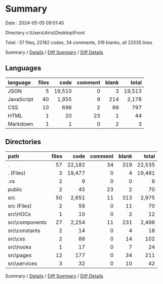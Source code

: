# Summary

Date : 2024-05-05 09:51:45

Directory c:\\Users\\Airis\\Desktop\\Front

Total : 57 files,  22182 codes, 34 comments, 319 blanks, all 22535 lines

Summary / [Details](details.md) / [Diff Summary](diff.md) / [Diff Details](diff-details.md)

## Languages
| language | files | code | comment | blank | total |
| :--- | ---: | ---: | ---: | ---: | ---: |
| JSON | 5 | 19,510 | 0 | 3 | 19,513 |
| JavaScript | 40 | 1,955 | 9 | 214 | 2,178 |
| CSS | 10 | 696 | 2 | 99 | 797 |
| HTML | 1 | 20 | 23 | 1 | 44 |
| Markdown | 1 | 1 | 0 | 2 | 3 |

## Directories
| path | files | code | comment | blank | total |
| :--- | ---: | ---: | ---: | ---: | ---: |
| . | 57 | 22,182 | 34 | 319 | 22,535 |
| . (Files) | 3 | 19,477 | 0 | 4 | 19,481 |
| .vs | 2 | 9 | 0 | 0 | 9 |
| public | 2 | 45 | 23 | 2 | 70 |
| src | 50 | 2,651 | 11 | 313 | 2,975 |
| src (Files) | 2 | 59 | 0 | 11 | 70 |
| src\\HOCs | 1 | 10 | 0 | 2 | 12 |
| src\\components | 27 | 2,254 | 11 | 231 | 2,496 |
| src\\constants | 2 | 14 | 0 | 4 | 18 |
| src\\css | 2 | 88 | 0 | 14 | 102 |
| src\\hooks | 1 | 17 | 0 | 7 | 24 |
| src\\pages | 12 | 177 | 0 | 34 | 211 |
| src\\services | 3 | 32 | 0 | 10 | 42 |

Summary / [Details](details.md) / [Diff Summary](diff.md) / [Diff Details](diff-details.md)